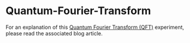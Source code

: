 # Quantum-Fourier-Transform
For an explanation of this <a href='https://agentanakinai.wordpress.com/2019/09/21/quantum-fourier-transform-qft/'>Quantum Fourier Transform (QFT)</a> experiment, please read the associated blog article. 
